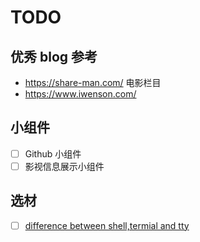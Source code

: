 # TODO

## 优秀 blog 参考

- https://share-man.com/ 电影栏目
- https://www.iwenson.com/

## 小组件

- [ ] Github 小组件
- [ ] 影视信息展示小组件

## 选材

- [ ] [difference between shell,termial and tty](https://news.ycombinator.com/item?id=38984096)
